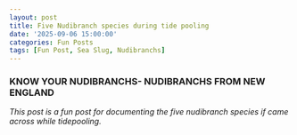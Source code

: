```yaml
---
layout: post
title: Five Nudibranch species during tide pooling
date: '2025-09-06 15:00:00'
categories: Fun Posts
tags: [Fun Post, Sea Slug, Nudibranchs]
---
```

### KNOW YOUR NUDIBRANCHS- NUDIBRANCHS FROM NEW ENGLAND 

*This post is a fun post for documenting the five nudibranch species if came across while tidepooling.*


